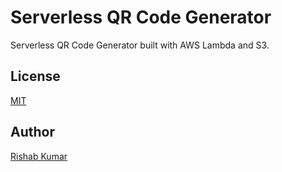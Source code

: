 # Serverless QR Code Generator

Serverless QR Code Generator built with AWS Lambda and S3.

## License

[MIT](./LICENSE)

## Author

[Rishab Kumar](https://twitter.com/rishabk7)
